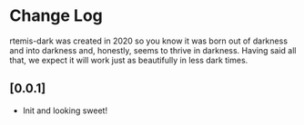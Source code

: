 # Change Log

rtemis-dark was created in 2020 so you know it was born out of darkness and into darkness and, honestly, seems to thrive in darkness. Having said all that, we expect it will work just as beautifully in less dark times.

## [0.0.1]

- Init and looking sweet!
